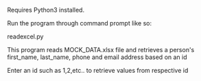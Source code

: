 Requires Python3 installed.

Run the program through command prompt like so:

readexcel.py

This program reads MOCK_DATA.xlsx file and retrieves a person's first_name, last_name, phone and email address based on an id

Enter an id such as 1,2,etc.. to retrieve values from respective id


